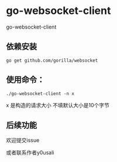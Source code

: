 # go-websocket-client
go-websocket-client

## 依赖安装

```
go get github.com/gorilla/websocket
```

## 使用命令：

```
./go-websocket-client -n x
```

x 是构造的请求大小
不填默认大小是10个字节

## 后续功能

欢迎提交issue

或者联系作者y0usali
